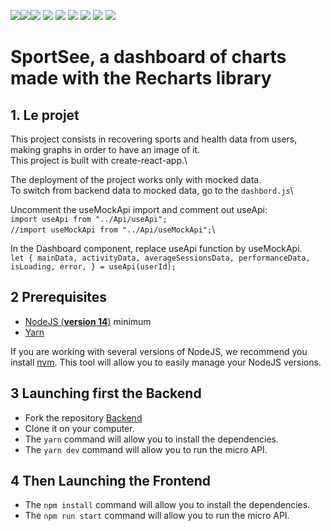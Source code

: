 <img src="https://img.shields.io/badge/HTML5-E34F26?style=for-the-badge&logo=html5&logoColor=white" /><img src="https://img.shields.io/badge/Sass-CC6699?style=for-the-badge&logo=sass&logoColor=white" /><img src="https://img.shields.io/badge/JavaScript-323330?style=for-the-badge&logo=javascript&logoColor=F7DF1E" /> <img src="https://img.shields.io/badge/React-20232A?style=for-the-badge&logo=react&logoColor=61DAFB" /> 
<img src="https://img.shields.io/badge/React_Router-CA4245?style=for-the-badge&logo=react-router&logoColor=white" /> <img src="https://img.shields.io/badge/Recharts-FF0000?style=for-the-badge&logo=recharts&logoColor=white" /> <img src="https://img.shields.io/badge/prettier-1A2C34?style=for-the-badge&logo=prettier&logoColor=F7BA3E" /> <img src="https://img.shields.io/badge/npm-CB3837?style=for-the-badge&logo=npm&logoColor=white" /> <img src="https://img.shields.io/badge/Yarn-2C8EBB?style=for-the-badge&logo=yarn&logoColor=white" /> 


# SportSee, a dashboard of charts made with the Recharts library

## 1. Le projet
This project consists in recovering sports and health data from users, making graphs in order to have an image of it.\
This project is built with create-react-app.\

The deployment of the project works only with mocked data.\
To switch from backend data to mocked data, go to the `dashbord.js`\

Uncomment the useMockApi import and comment out useApi:\
`import useApi from "../Api/useApi";`\
`//import useMockApi from "../Api/useMockApi";`\

In the Dashboard component, replace useApi function by useMockApi.\
`let {
		mainData,
		activityData,
		averageSessionsData,
		performanceData,
		isLoading,
		error,
	} = useApi(userId);`



## 2 Prerequisites

- [NodeJS (**version 14**)](https://nodejs.org/en/) minimum
- [Yarn](https://yarnpkg.com/)

If you are working with several versions of NodeJS, we recommend you install [nvm](https://github.com/nvm-sh/nvm). This tool will allow you to easily manage your NodeJS versions.

## 3 Launching first the Backend

- Fork the repository [Backend](https://github.com/OpenClassrooms-Student-Center/P9-front-end-dashboard)
- Clone it on your computer.
- The `yarn` command will allow you to install the dependencies.
- The `yarn dev` command will allow you to run the micro API.

## 4 Then Launching the Frontend
- The `npm install` command will allow you to install the dependencies.
- The `npm run start` command will allow you to run the micro API.
